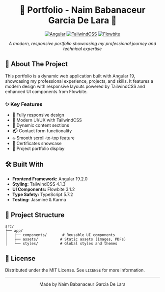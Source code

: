 <div align="center">

# 🌟 Portfolio - Naim Babanaceur Garcia De Lara 🌟

[![Angular](https://img.shields.io/badge/Angular-19.2.0-DD0031?style=for-the-badge&logo=angular)](https://angular.dev/)
[![TailwindCSS](https://img.shields.io/badge/TailwindCSS-4.1.3-38B2AC?style=for-the-badge&logo=tailwind-css)](https://tailwindcss.com/)
[![Flowbite](https://img.shields.io/badge/Flowbite-3.1.2-1A56DB?style=for-the-badge)](https://flowbite.com/)

*A modern, responsive portfolio showcasing my professional journey and technical expertise*

</div>

## 🚀 About The Project

This portfolio is a dynamic web application built with Angular 19, showcasing my professional experience, projects, and skills. It features a modern design with responsive layouts powered by TailwindCSS and enhanced UI components from Flowbite.

### ✨ Key Features

- 📱 Fully responsive design
- 🎨 Modern UI/UX with TailwindCSS
- 📄 Dynamic content sections
- 📬 Contact form functionality
- 🔝 Smooth scroll-to-top feature
- 📜 Certificates showcase
- 💼 Project portfolio display

## 🛠️ Built With

- **Frontend Framework:** Angular 19.2.0
- **Styling:** TailwindCSS 4.1.3
- **UI Components:** Flowbite 3.1.2
- **Type Safety:** TypeScript 5.7.2
- **Testing:** Jasmine & Karma

## 📂 Project Structure

```
src/
├── app/
│   ├── components/       # Reusable UI components
│   ├── assets/          # Static assets (images, PDFs)
│   └── styles/          # Global styles and themes
```

## 📄 License

Distributed under the MIT License. See `LICENSE` for more information.

---

<div align="center">
Made by Naim Babanaceur Garcia De Lara
</div>
